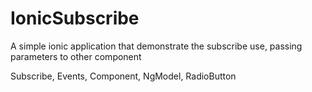 # IonicSubscribe
A simple ionic application that demonstrate the subscribe use, passing parameters to other component

Subscribe, Events, Component, NgModel, RadioButton
